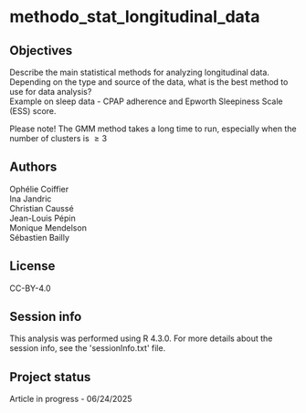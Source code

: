# methodo_stat_longitudinal_data


## Objectives

Describe the main statistical methods for analyzing longitudinal data.   
Depending on the type and source of the data, what is the best method to use for data analysis?   
Example on sleep data - CPAP adherence and Epworth Sleepiness Scale (ESS) score.

Please note! The GMM method takes a long time to run, especially when the number of clusters is $\ge 3$

## Authors
Ophélie Coiffier  
Ina Jandric   
Christian Caussé  
Jean-Louis Pépin  
Monique Mendelson  
Sébastien Bailly 

## License
CC-BY-4.0

## Session info
This analysis was performed using R 4.3.0. For more details about the session info, see the 'sessionInfo.txt' file.

## Project status
Article in progress - 06/24/2025
